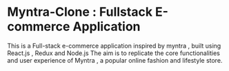 # Myntra-Clone : Fullstack E-commerce Application
This is a Full-stack e-commerce application inspired by myntra , 
built using React.js , Redux and Node.js 
The aim is to replicate the core functionalities and user experience of Myntra , 
a popular online fashion and lifestyle store.
